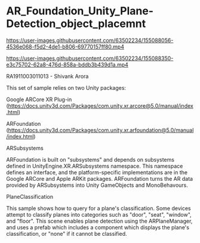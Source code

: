 # AR_Foundation_Unity_Plane-Detection_object_placemnt


https://user-images.githubusercontent.com/63502234/155088056-4536e068-f5d2-4de1-b806-69770157ff80.mp4



https://user-images.githubusercontent.com/63502234/155088350-e3c75702-62a8-476d-858a-bddb3b439d1a.mp4


RA1911003011013 - Shivank Arora




This set of sample relies on two Unity packages:

Google ARCore XR Plug-in (https://docs.unity3d.com/Packages/com.unity.xr.arcore@5.0/manual/index.html)



ARFoundation (https://docs.unity3d.com/Packages/com.unity.xr.arfoundation@5.0/manual/index.html)


ARSubsystems

ARFoundation is built on "subsystems" and depends on subsystems defined in UnityEngine.XR.ARSubsystems namespace. This namespace defines an interface, and the platform-specific implementations are in the Google ARCore and Apple ARKit packages. ARFoundation turns the AR data provided by ARSubsystems into Unity GameObjects and MonoBehavours.


PlaneClassification

This sample shows how to query for a plane's classification. Some devices attempt to classify planes into categories such as "door", "seat", "window", and "floor". This scene enables plane detection using the ARPlaneManager, and uses a prefab which includes a component which displays the plane's classification, or "none" if it cannot be classified.
